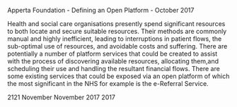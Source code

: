 Apperta Foundation - Defining an Open Platform - October 2017

Health and social care organisations
presently spend significant resources to
both locate and secure suitable resources.
Their methods are commonly manual and
highly inefficient, leading to interruptions
in patient flows, the sub-optimal use
of resources, and avoidable costs and
suffering.
There are potentially a number of platform
services that could be created to assist
with the process of discovering available
resources, allocating them,and scheduling
their use and handling the resultant
financial flows.
There are some existing services that
could be exposed via an open platform of
which the most significant in the NHS for
example is the e-Referral Service.

2121
November
November
2017
2017

